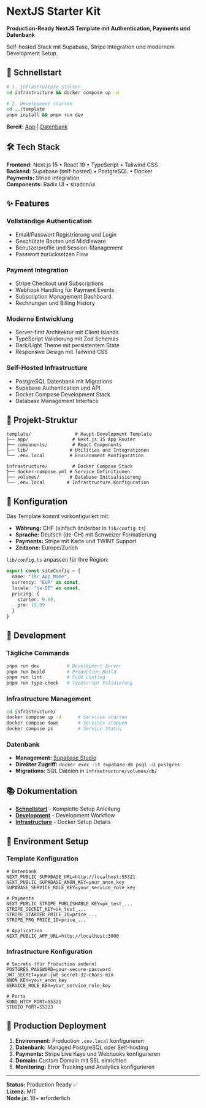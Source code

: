 # NextJS Starter Kit

**Production-Ready NextJS Template mit Authentication, Payments und Datenbank**

Self-hosted Stack mit Supabase, Stripe Integration und modernem Development Setup.

## 🚀 Schnellstart

```bash
# 1. Infrastructure starten
cd infrastructure && docker compose up -d

# 2. Development starten  
cd ../template
pnpm install && pnpm run dev
```

**Bereit:** [App](http://localhost:3000) | [Datenbank](http://localhost:55323)

## 🛠️ Tech Stack

**Frontend:** Next.js 15 • React 19 • TypeScript • Tailwind CSS  
**Backend:** Supabase (self-hosted) • PostgreSQL • Docker  
**Payments:** Stripe Integration  
**Components:** Radix UI • shadcn/ui

## ✨ Features

### Vollständige Authentication
- Email/Passwort Registrierung und Login
- Geschützte Routen und Middleware
- Benutzerprofile und Session-Management
- Passwort zurücksetzen Flow

### Payment Integration
- Stripe Checkout und Subscriptions
- Webhook Handling für Payment Events
- Subscription Management Dashboard
- Rechnungen und Billing History

### Moderne Entwicklung
- Server-first Architektur mit Client Islands
- TypeScript Validierung mit Zod Schemas
- Dark/Light Theme mit persistentem State
- Responsive Design mit Tailwind CSS

### Self-Hosted Infrastructure
- PostgreSQL Datenbank mit Migrations
- Supabase Authentication und API
- Docker Compose Development Stack
- Database Management Interface

## 📁 Projekt-Struktur

```
template/                # Haupt-Development Template
├── app/                # Next.js 15 App Router
├── components/         # React Components
├── lib/               # Utilities und Integrationen
└── .env.local         # Environment Konfiguration

infrastructure/         # Docker Compose Stack
├── docker-compose.yml # Service Definitionen
├── volumes/           # Database Initialisierung
└── .env.local        # Infrastructure Konfiguration
```

## 🔧 Konfiguration

Das Template kommt vorkonfiguriert mit:
- **Währung:** CHF (einfach änderbar in `lib/config.ts`)
- **Sprache:** Deutsch (de-CH) mit Schweizer Formatierung
- **Payments:** Stripe mit Karte und TWINT Support
- **Zeitzone:** Europe/Zurich

`lib/config.ts` anpassen für Ihre Region:

```typescript
export const siteConfig = {
  name: "Ihr App Name",
  currency: "EUR" as const,
  locale: "de-DE" as const,
  pricing: {
    starter: 9.99,
    pro: 19.99
  }
}
```

## 🧪 Development

### Tägliche Commands
```bash
pnpm run dev          # Development Server
pnpm run build        # Production Build  
pnpm run lint         # Code Linting
pnpm run type-check   # TypeScript Validierung
```

### Infrastructure Management
```bash
cd infrastructure/
docker compose up -d      # Services starten
docker compose down       # Services stoppen  
docker compose ps         # Service Status
```

### Datenbank
- **Management:** [Supabase Studio](http://localhost:55323)
- **Direkter Zugriff:** `docker exec -it supabase-db psql -U postgres`
- **Migrations:** SQL Dateien in `infrastructure/volumes/db/`

## 📚 Dokumentation

- **[Schnellstart](docs/01-quickstart.md)** - Komplette Setup Anleitung
- **[Development](docs/05-development.md)** - Development Workflow
- **[Infrastructure](infrastructure/README.md)** - Docker Setup Details

## 🔑 Environment Setup

### Template Konfiguration
```env
# Datenbank
NEXT_PUBLIC_SUPABASE_URL=http://localhost:55321
NEXT_PUBLIC_SUPABASE_ANON_KEY=your_anon_key
SUPABASE_SERVICE_ROLE_KEY=your_service_role_key

# Payments
NEXT_PUBLIC_STRIPE_PUBLISHABLE_KEY=pk_test_...
STRIPE_SECRET_KEY=sk_test_...
STRIPE_STARTER_PRICE_ID=price_...
STRIPE_PRO_PRICE_ID=price_...

# Application
NEXT_PUBLIC_APP_URL=http://localhost:3000
```

### Infrastructure Konfiguration
```env
# Secrets (für Production ändern)
POSTGRES_PASSWORD=your-secure-password
JWT_SECRET=your-jwt-secret-32-chars-min
ANON_KEY=your_anon_key
SERVICE_ROLE_KEY=your_service_role_key

# Ports
KONG_HTTP_PORT=55321
STUDIO_PORT=55323
```

## 🚀 Production Deployment

1. **Environment:** Production `.env.local` konfigurieren
2. **Datenbank:** Managed PostgreSQL oder Self-hosting
3. **Payments:** Stripe Live Keys und Webhooks konfigurieren
4. **Domain:** Custom Domain mit SSL einrichten
5. **Monitoring:** Error Tracking und Analytics konfigurieren

---

**Status:** Production Ready ✅  
**Lizenz:** MIT  
**Node.js:** 18+ erforderlich